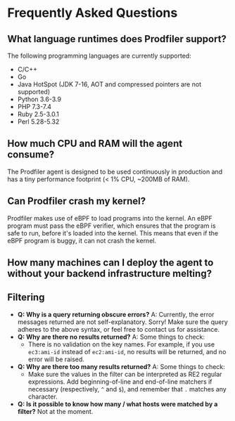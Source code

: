 # Frequently Asked Questions

## What language runtimes does Prodfiler support?

The following programming languages are currently supported:

* C/C++
* Go
* Java HotSpot (JDK 7-16, AOT and compressed pointers are not supported)
* Python 3.6-3.9
* PHP 7.3-7.4
* Ruby 2.5-3.0.1
* Perl 5.28-5.32

## How much CPU and RAM will the agent consume?

The Prodfiler agent is designed to be used continuously in production and has
a tiny performance footprint (< 1% CPU, ~200MB of RAM).

## Can Prodfiler crash my kernel?

Prodfiler makes use of eBPF to load programs into the kernel. An eBPF program must
pass the eBPF verifier, which ensures that the program is safe to run, before it's
loaded into the kernel. This means that even if the eBPF program is buggy, it can
not crash the kernel.

## How many machines can I deploy the agent to without your backend infrastructure melting?

## Filtering

* **Q: Why is a query returning obscure errors?**
  A: Currently, the error messages returned are not self-explanatory. Sorry! Make sure the query adheres to the above syntax, or feel free to contact us for assistance.
* **Q: Why are there no results returned?**
  A: Some things to check:
  * There is no validation on the key names. For example, if you use `ec3:ami-id` instead of `ec2:ami-id`, no results will be returned, and no error will be raised.
* **Q: Why are there too many results returned?**
  A: Some things to check:
    * Make sure the values in the filter can be interpreted as RE2 regular expressions.
    Add beginning-of-line and end-of-line matchers if necessary (respectively, `^` and `$`), and remember that `.` matches any character.
* **Q: Is it possible to know how many / what hosts were matched by a filter?**
  Not at the moment.


